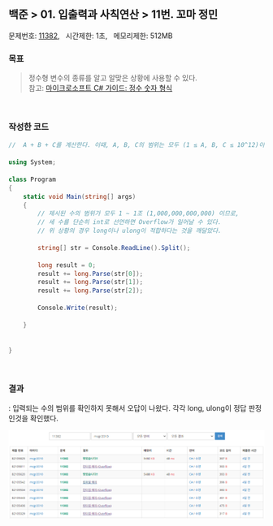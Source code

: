 
## 백준 > 01. 입출력과 사칙연산 > 11번. 꼬마 정민    
문제번호: [11382](https://www.acmicpc.net/problem/11382), &nbsp; 시간제한: 1초, &nbsp; 메모리제한: 512MB

### 목표     
>정수형 변수의 종류를 알고 알맞은 상황에 사용할 수 있다.    
>참고: [마이크로소프트 C# 가이드: 정수 숫자 형식](https://learn.microsoft.com/ko-kr/dotnet/csharp/language-reference/builtin-types/integral-numeric-types)

<br>

### 작성한 코드   

```cs
//  A + B + C를 계산한다. 이때, A, B, C의 범위는 모두 (1 ≤ A, B, C ≤ 10^12)이다.

using System;

class Program
{
    static void Main(string[] args)
    {        
        // 제시된 수의 범위가 모두 1 ~ 1조 (1,000,000,000,000) 이므로, 
        // 세 수를 단순히 int로 선언하면 Overflow가 일어날 수 있다.
        // 위 상황의 경우 long이나 ulong이 적합하다는 것을 깨달았다.

        string[] str = Console.ReadLine().Split();        

        long result = 0;
        result += long.Parse(str[0]);
        result += long.Parse(str[1]);
        result += long.Parse(str[2]);

        Console.Write(result);

    }
    
    
}
```

<br>

### 결과    
: 입력되는 수의 범위를 확인하지 못해서 오답이 나왔다. 각각 long, ulong이 정답 판정인것을 확인했다.

![01단계 11번문항 제출결과](11_result_Img.png)